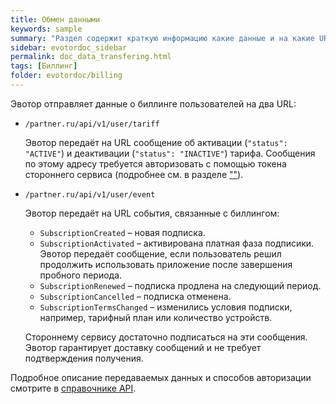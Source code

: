 ```yaml
---
title: Обмен данными
keywords: sample
summary: "Раздел содержит краткую информацию какие данные и на какие URL передаёт Эвотор."
sidebar: evotordoc_sidebar
permalink: doc_data_transfering.html
tags: [Биллинг]
folder: evotordoc/billing
---
```


Эвотор отправляет данные о биллинге пользователей на два URL:

* `/partner.ru/api/v1/user/tariff`

    Эвотор передаёт на URL сообщение об активации (`"status": "ACTIVE"`) и деактивации (`"status": "INACTIVE"`) тарифа. Сообщения по этому адресу требуется авторизовать с помощью токена стороннего сервиса (подробнее см. в разделе [""]()).
* `/partner.ru/api/v1/user/event`

    Эвотор передаёт на URL события, связанные с биллингом:

    * `SubscriptionCreated` – новая подписка.
    * `SubscriptionActivated` – активирована платная фаза подписики. Эвотор передаёт сообщение, если пользователь решил продолжить использовать приложение после завершения пробного периода.
    * `SubscriptionRenewed` – подписка продлена на следующий период.
    * `SubscriptionCancelled` – подписка отменена.
    * `SubscriptionTermsChanged` – изменились условия подписки, например, тарифный план или количество устройств.

    Стороннему сервису достаточно подписаться на эти сообщения. Эвотор гарантирует доставку сообщений и не требует подтверждения получения.

Подробное описание передаваемых данных и способов авторизации смотрите в [справочнике API](https://api.evotor.ru/docs).
